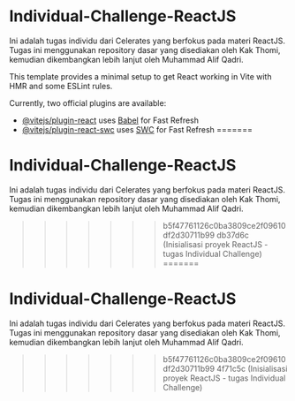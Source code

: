 # Individual-Challenge-ReactJS
Ini adalah tugas individu dari Celerates yang berfokus pada materi ReactJS. Tugas ini menggunakan repository dasar yang disediakan oleh Kak Thomi, kemudian dikembangkan lebih lanjut oleh Muhammad Alif Qadri.

This template provides a minimal setup to get React working in Vite with HMR and some ESLint rules.

Currently, two official plugins are available:

- [@vitejs/plugin-react](https://github.com/vitejs/vite-plugin-react/blob/main/packages/plugin-react/README.md) uses [Babel](https://babeljs.io/) for Fast Refresh
- [@vitejs/plugin-react-swc](https://github.com/vitejs/vite-plugin-react-swc) uses [SWC](https://swc.rs/) for Fast Refresh
=======
# Individual-Challenge-ReactJS
Ini adalah tugas individu dari Celerates yang berfokus pada materi ReactJS. Tugas ini menggunakan repository dasar yang disediakan oleh Kak Thomi, kemudian dikembangkan lebih lanjut oleh Muhammad Alif Qadri.
>>>>>>> b5f47761126c0ba3809ce2f09610df2d30711b99
>>>>>>> db37d6c (Inisialisasi proyek ReactJS - tugas Individual Challenge)
=======
# Individual-Challenge-ReactJS
Ini adalah tugas individu dari Celerates yang berfokus pada materi ReactJS. Tugas ini menggunakan repository dasar yang disediakan oleh Kak Thomi, kemudian dikembangkan lebih lanjut oleh Muhammad Alif Qadri.
>>>>>>> b5f47761126c0ba3809ce2f09610df2d30711b99
>>>>>>> 4f71c5c (Inisialisasi proyek ReactJS - tugas Individual Challenge)
